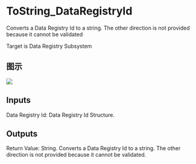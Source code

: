 # ToString_DataRegistryId

Converts a Data Registry Id to a string. The other direction is not provided because it cannot be validated

Target is Data Registry Subsystem

## 图示

![]($-20221218-18363016.png)

## Inputs

Data Registry Id: Data Registry Id Structure.  

## Outputs

Return Value: String. Converts a Data Registry Id to a string. The other direction is not provided because it cannot be validated.

